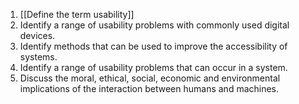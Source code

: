 1. [[Define the term usability]]
2. Identify a range of usability problems with commonly used digital devices.
3. Identify methods that can be used to improve the accessibility of systems.
4. Identify a range of usability problems that can occur in a system.
5. Discuss the moral, ethical, social, economic and environmental implications of the interaction between humans and machines.